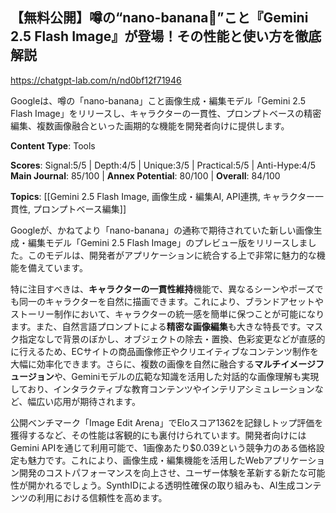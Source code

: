 ## 【無料公開】噂の“nano-banana🍌”こと『Gemini 2.5 Flash Image』が登場！その性能と使い方を徹底解説

https://chatgpt-lab.com/n/nd0bf12f71946

Googleは、噂の「nano-banana」こと画像生成・編集モデル「Gemini 2.5 Flash Image」をリリースし、キャラクターの一貫性、プロンプトベースの精密編集、複数画像融合といった画期的な機能を開発者向けに提供します。

**Content Type**: Tools

**Scores**: Signal:5/5 | Depth:4/5 | Unique:3/5 | Practical:5/5 | Anti-Hype:4/5
**Main Journal**: 85/100 | **Annex Potential**: 80/100 | **Overall**: 84/100

**Topics**: [[Gemini 2.5 Flash Image, 画像生成・編集AI, API連携, キャラクター一貫性, プロンプトベース編集]]

Googleが、かねてより「nano-banana」の通称で期待されていた新しい画像生成・編集モデル「Gemini 2.5 Flash Image」のプレビュー版をリリースしました。このモデルは、開発者がアプリケーションに統合する上で非常に魅力的な機能を備えています。

特に注目すべきは、**キャラクターの一貫性維持**機能で、異なるシーンやポーズでも同一のキャラクターを自然に描画できます。これにより、ブランドアセットやストーリー制作において、キャラクターの統一感を簡単に保つことが可能になります。また、自然言語プロンプトによる**精密な画像編集**も大きな特長です。マスク指定なしで背景のぼかし、オブジェクトの除去・置換、色彩変更などが直感的に行えるため、ECサイトの商品画像修正やクリエイティブなコンテンツ制作を大幅に効率化できます。さらに、複数の画像を自然に融合する**マルチイメージフュージョン**や、Geminiモデルの広範な知識を活用した対話的な画像理解も実現しており、インタラクティブな教育コンテンツやインテリアシミュレーションなど、幅広い応用が期待されます。

公開ベンチマーク「Image Edit Arena」でEloスコア1362を記録しトップ評価を獲得するなど、その性能は客観的にも裏付けられています。開発者向けにはGemini APIを通じて利用可能で、1画像あたり$0.039という競争力のある価格設定も魅力です。これにより、画像生成・編集機能を活用したWebアプリケーション開発のコストパフォーマンスを向上させ、ユーザー体験を革新する新たな可能性が開かれるでしょう。SynthIDによる透明性確保の取り組みも、AI生成コンテンツの利用における信頼性を高めます。